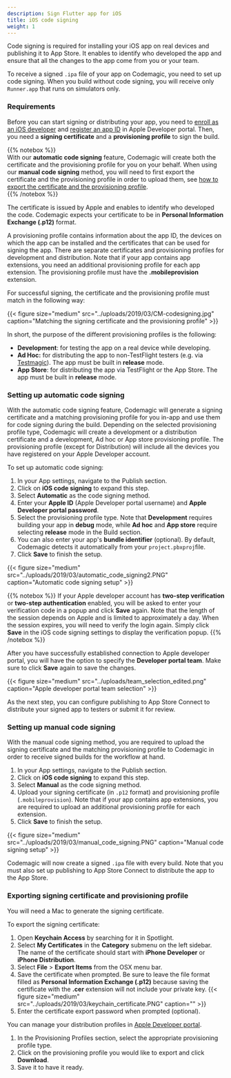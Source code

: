 ```yaml
---
description: Sign Flutter app for iOS
title: iOS code signing
weight: 1
---
```


Code signing is required for installing your iOS app on real devices and publishing it to App Store. It enables to identify who developed the app and ensure that all the changes to the app come from you or your team.

To receive a signed `.ipa` file of your app on Codemagic, you need to set up code signing. When you build without code signing, you will receive only `Runner.app` that runs on simulators only.

### Requirements

Before you can start signing or distributing your app, you need to [enroll as an iOS developer](https://developer.apple.com/programs/enroll/) and [register an app ID](https://developer.apple.com/account/ios/identifier/bundle/create) in Apple Developer portal. Then, you need a **signing certificate** and a **provisioning profile** to sign the build.

{{% notebox %}}  
With our **automatic code signing** feature, Codemagic will create both the certificate and the provisioning profile for you on your behalf. When using our **manual code signing** method, you will need to first export the certificate and the provisioning profile in order to upload them, see [how to export the certificate and the provisioning profile](#exporting-signing-certificate-and-provisioning-profile).  
{{% /notebox %}}

The certificate is issued by Apple and enables to identify who developed the code. Codemagic expects your certificate to be in **Personal Information Exchange (.p12)** format.

A provisioning profile contains information about the app ID, the devices on which the app can be installed and the certificates that can be used for signing the app. There are separate certificates and provisioning profiles for development and distribution. Note that if your app contains app extensions, you need an additional provisioning profile for each app extension. The provisioning profile must have the **.mobileprovision** extension.

For successful signing, the certificate and the provisioning profile must match in the following way:

{{< figure size="medium" src="../uploads/2019/03/CM-codesigning.jpg" caption="Matching the signing certificate and the provisioning profile" >}}

In short, the purpose of the different provisioning profiles is the following:

- **Development**: for testing the app on a real device while developing. 
- **Ad Hoc:** for distributing the app to non-TestFlight testers (e.g. via [Testmagic](https://testmagic.io/)). The app must be built in **release** mode.
- **App Store**: for distributing the app via TestFlight or the App Store. The app must be built in **release** mode.

### Setting up automatic code signing

With the automatic code signing feature, Codemagic will generate a signing certificate and a matching provisioning profile for you in-app and use them for code signing during the build. Depending on the selected provisioning profile type, Codemagic will create a development or a distribution certificate and a development, Ad hoc or App store provisioning profile. The provisioning profile (except for Distribution) will include all the devices you have registered on your Apple Developer account.

To set up automatic code signing:

1. In your App settings, navigate to the Publish section.
2. Click on **iOS code signing** to expand this step.
3. Select **Automatic** as the code signing method.
4. Enter your **Apple ID** (Apple Developer portal username) and **Apple Developer portal password**.
5. Select the provisioning profile type. Note that **Development** requires building your app in **debug** mode, while **Ad hoc** and **App store** require selecting **release** mode in the Build section.
6. You can also enter your app's **bundle identifier** (optional). By default, Codemagic detects it automatically from your `project.pbxproj`file.
7. Click **Save** to finish the setup.

{{< figure size="medium" src="../uploads/2019/03/automatic_code_signing2.PNG" caption="Automatic code signing setup" >}}

{{% notebox %}}
If your Apple developer account has **two-step verification** or **two-step authentication** enabled, you will be asked to enter your verification code in a popup and click **Save** again. Note that the length of the session depends on Apple and is limited to approximately a day. When the session expires, you will need to verify the login again. Simply click **Save** in the iOS code signing settings to display the verification popup.
{{% /notebox %}}

After you have successfully established connection to Apple developer portal, you will have the option to specify the **Developer portal team**. Make sure to click **Save** again to save the changes.

{{< figure size="medium" src="../uploads/team_selection_edited.png" caption="Apple developer portal team selection" >}}

As the next step, you can configure publishing to App Store Connect to distribute your signed app to testers or submit it for review.

### Setting up manual code signing

With the manual code signing method, you are required to upload the signing certificate and the matching provisioning profile to Codemagic in order to receive signed builds for the workflow at hand.

1. In your App settings, navigate to the Publish section.
2. Click on **iOS code signing** to expand this step.
3. Select **Manual** as the code signing method.
4. Upload your signing certificate (in `.p12` format) and provisioning profile (`.mobileprovision`). Note that if your app contains app extensions, you are required to upload an additional provisioning profile for each extension.
5. Click **Save** to finish the setup.

{{< figure size="medium" src="../uploads/2019/03/manual_code_signing.PNG" caption="Manual code signing setup" >}}

Codemagic will now create a signed `.ipa` file with every build. Note that you must also set up publishing to App Store Connect to distribute the app to the App Store.

### Exporting signing certificate and provisioning profile

You will need a Mac to generate the signing certificate.

To export the signing certificate:

1. Open **Keychain Access** by searching for it in Spotlight.
2. Select **My Certificates** in the **Category** submenu on the left sidebar. The name of the certificate should start with **iPhone Developer** or **iPhone Distribution**.
3. Select **File** > **Export Items** from the OSX menu bar.
4. Save the certificate when prompted. Be sure to leave the file format filled as **Personal Information Exchange (.p12)** because saving the certificate with the **.cer** extension will not include your private key.
   {{< figure size="medium" src="../uploads/2019/03/keychain_certificate.PNG" caption="" >}}
5. Enter the certificate export password when prompted (optional).

You can manage your distribution profiles in [Apple Developer portal](https://developer.apple.com/account/ios/profile/profileList.action).

1. In the Provisioning Profiles section, select the appropriate provisioning profile type.
2. Click on the provisioning profile you would like to export and click **Download**.
3. Save it to have it ready.
